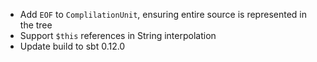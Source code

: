 * Add `EOF` to `ComplilationUnit`, ensuring entire source is represented in the tree
* Support `$this` references in String interpolation
* Update build to sbt 0.12.0
